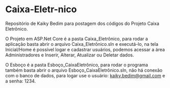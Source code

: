 # Caixa-Eletr-nico
Repositório de Kaiky Bedim para postagem dos códigos do Projeto Caixa Eletrônico.

O Projeto em ASP.Net Core é a pasta Caixa_Eletrônico, para rodar a aplicação basta abrir o arquivo Caixa_Eletrônico.sln e executá-lo, na tela Inicial/Home é possível logar e cadastrar usuários, podemos acessar a área Administradores e Inserir, Alterar, Atualizar ou Deletar dados.

O Esboço é a pasta Esboço_CaixaEletrônico, para rodar o programa também basta abrir o arquivo Esboço_CaixaEletrônico.sln, não há conexão com o banco de dados, para logar use o usuário: kaiky.bedim@gmail.com e a senha: 1234.
